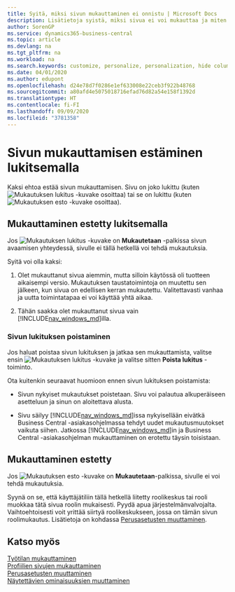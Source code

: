 ```yaml
---
title: Syitä, miksi sivun mukauttaminen ei onnistu | Microsoft Docs
description: Lisätietoja syistä, miksi sivua ei voi mukauttaa ja miten sivun lukituksen voi avata mukauttamista varten.
author: SorenGP
ms.service: dynamics365-business-central
ms.topic: article
ms.devlang: na
ms.tgt_pltfrm: na
ms.workload: na
ms.search.keywords: customize, personalize, personalization, hide columns, remove fields, move fields
ms.date: 04/01/2020
ms.author: edupont
ms.openlocfilehash: d24e78d7f0286e1ef633008e22ceb3f922b48768
ms.sourcegitcommit: a80afd4e5075018716efad76d82a54e158f1392d
ms.translationtype: HT
ms.contentlocale: fi-FI
ms.lasthandoff: 09/09/2020
ms.locfileid: "3781358"
---
```

# <a name="why-a-page-is-locked-from-personalization"></a>Sivun mukauttamisen estäminen lukitsemalla

Kaksi ehtoa estää sivun mukauttamisen. Sivu on joko lukittu (kuten ![Mukautuksen lukitus](media/personalization-lock-icon.png "Mukautuksen lukitus") -kuvake osoittaa) tai se on lukittu (kuten ![Mukautuksen esto](media/personalization-blocked-icon.png "Mukauttaminen estetty") -kuvake osoittaa).

## <a name="locked-from-personalizing"></a>Mukauttaminen estetty lukitsemalla

Jos ![Mukautuksen lukitus](media/personalization-lock-icon.png "Mukautuksen lukitus") -kuvake on **Mukautetaan** -palkissa sivun avaamisen yhteydessä, sivulle ei tällä hetkellä voi tehdä mukautuksia.

<!-- This is because we changed the way personalization works behind the scenes since the last time that you personalized the page. Unfortunately, the old way and new of doing things do not work together.

The page currently includes the last personalization changes that you made. If you want to continue personalizing the page, then you can choose the lock icon and then **Unlock**. Just be aware that if you choose to unlock the page, the current personalization of the page will be cleared, and you will have to start from scratch.
-->

Syitä voi olla kaksi:

1. Olet mukauttanut sivua aiemmin, mutta silloin käytössä oli tuotteen aikaisempi versio. Mukautuksen taustatoimintoja on muutettu sen jälkeen, kun sivua on edellisen kerran mukautettu. Valitettavasti vanhaa ja uutta toimintatapaa ei voi käyttää yhtä aikaa.

2. Tähän saakka olet mukauttanut sivua vain [!INCLUDE[nav_windows_md](includes/nav_windows_md.md)]illa.

### <a name="unlocking-the-page"></a>Sivun lukituksen poistaminen

Jos haluat poistaa sivun lukituksen ja jatkaa sen mukauttamista, valitse ensin ![Mukautuksen lukitus](media/personalization-lock-icon.png "Mukautuksen lukitus") -kuvake ja valitse sitten **Poista lukitus** -toiminto.  

Ota kuitenkin seuraavat huomioon ennen sivun lukituksen poistamista:

- Sivun nykyiset mukautukset poistetaan. Sivu voi palautua alkuperäiseen asetteluun ja sinun on aloitettava alusta.

- Sivu säilyy [!INCLUDE[nav_windows_md](includes/nav_windows_md.md)]issa nykyisellään eivätkä Business Central -asiakasohjelmassa tehdyt uudet mukautusmuutokset vaikuta siihen. Jatkossa [!INCLUDE[nav_windows_md](includes/nav_windows_md.md)]in ja Business Central -asiakasohjelman mukauttaminen on erotettu täysin toisistaan.

## <a name="blocked-from-personalizing"></a>Mukauttaminen estetty

Jos ![Mukautuksen esto](media/personalization-blocked-icon.png "Mukauttaminen estetty") -kuvake on **Mukautetaan**-palkissa, sivulle ei voi tehdä mukautuksia.

<!-- Only text is translated, so removing this image for non-English UX reasons.  ![Personalize blocked](media/personalization-blocked.png "Personalize lock") -->

Syynä on se, että käyttäjätiliin tällä hetkellä liitetty roolikeskus tai rooli muokkaa tätä sivua roolin mukaisesti. Pyydä apua järjestelmänvalvojalta. Vaihtoehtoisesti voit yrittää siirtyä roolikeskukseen, jossa on tämän sivun roolimukautus. Lisätietoja on kohdassa [Perusasetusten muuttaminen](ui-change-basic-settings.md).

## <a name="see-also"></a>Katso myös
[Työtilan mukauttaminen](ui-personalization-user.md)  
[Profiilien sivujen mukauttaminen](ui-personalization-manage.md)  
[Perusasetusten muuttaminen](ui-change-basic-settings.md)  
[Näytettävien ominaisuuksien muuttaminen](ui-experiences.md)  
